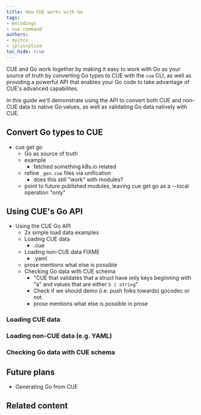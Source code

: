 ```yaml
---
title: How CUE works with Go
tags:
- encodings
- cue command
authors:
- myitcv
- jpluscplusm
toc_hide: true
---
```


CUE and Go work together by making it easy to work with Go as your source of
truth by converting Go types to CUE with the `cue` CLI, as well as providing a
powerful API that enables your Go code to take advantage of CUE's advanced
capabilites.

In this guide we'll demonstrate using the API to convert both CUE and non-CUE
data to native Go values, as well as validating Go data natively with CUE.

## Convert Go types to CUE

* cue get go
  - Go as source of truth
  - example
    - fetched something k8s.io related
  - refine `_gen.cue` files via unification
    - does this still "work" with modules?
  - point to future published modules, leaving cue get go as a --local operation "only"

## Using CUE's Go API

* Using the CUE Go API
  - 2x simple load data examples
  - Loading CUE data
    - .cue
  - Loading non-CUE data FIXME
    - .yaml
  - prose mentions what else is possible
  - Checking Go data with CUE schema
    - "CUE that validates that a struct have only keys beginning with "a" and values that are either `5 | string`"
    - Check if we should demo (i.e. push folks towards) gocodec or not.
    - prose mentions what else is possible in prose

### Loading CUE data

### Loading non-CUE data (e.g. YAML)

### Checking Go data with CUE schema

## Future plans

* Generating Go from CUE

## Related content
